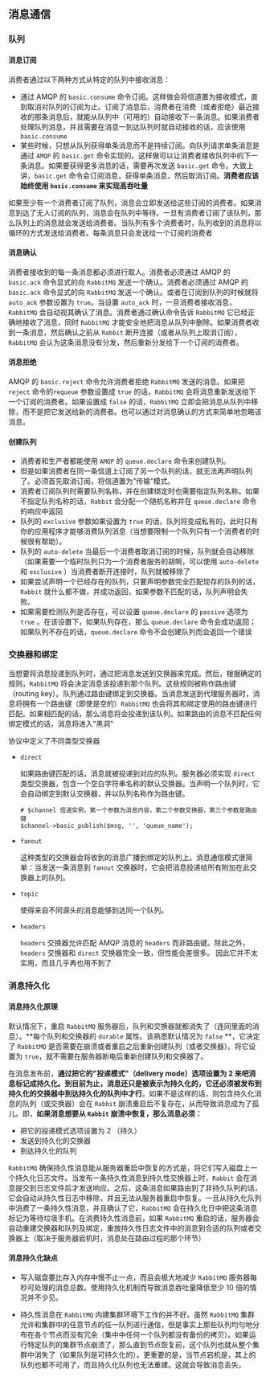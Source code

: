 ## 消息通信

### 队列

#### 消息订阅

消费者通过以下两种方式从特定的队列中接收消息：

* 通过 AMQP 的 `basic.consume` 命令订阅。这样做会将信道置为接收模式，直到取消对队列的订阅为止。订阅了消息后，消费者在消费（或者拒绝）最近接收的那条消息后，就能从队列中（可用的）自动接收下一条消息。如果消费者处理队列消息，并且需要在消息一到达队列时就自动接收的话，应该使用 `basic.consume`
* 某些时候，只想从队列获得单条消息而不是持续订阅。向队列请求单条消息是通过 `AMQP` 的 `basic.get` 命令实现的。这样做可以让消费者接收队列中的下一条消息。如果要获得更多消息的话，需要再次发送 `basic.get` 命令。大致上讲，`basic.get` 命令会订阅消息，获得单条消息，然后取消订阅。**消费者应该始终使用 `basic.consume` 来实现高吞吐量**

如果至少有一个消费者订阅了队列，消息会立即发送给这些订阅的消费者。如果消息到达了无人订阅的队列，消息会在队列中等待。一旦有消费者订阅了该队列，那么队列上的消息就会发送给消费者。当队列有多个消费者时，队列收到的消息将以循环的方式发送给消费者。每条消息只会发送给一个订阅的消费者

#### 消息确认

消费者接收到的每一条消息都必须进行取人。消费者必须通过 AMQP 的 `basic.ack` 命令显式的向 `RabbitMQ` 发送一个确认。消费者必须通过 AMQP 的 `basic.ack` 命令显式的向 `RabbitMQ` 发送一个确认。或者在订阅到队列的时候就将 `auto_ack` 参数设置为 `true`。当设置 `auto_ack` 时，一旦消费者接收消息，`RabbitMQ` 会自动视其确认了消息。消费者通过确认命令告诉 `RabbitMQ` 它已经正确地接收了消息，同时 `RabbitMQ` 才能安全地把消息从队列中删除。如果消费者收到一条消息，然后确认之前从 `Rabbit` 断开连接（或者从队列上取消订阅），`RabbitMQ` 会认为这条消息没有分发，然后重新分发给下一个订阅的消费者。

#### 消息拒绝

AMQP 的 `basic.reject` 命令允许消费者拒绝 `RabbitMQ` 发送的消息。如果把 `reject` 命令的`requeue` 参数设置成 `true` 的话，`RabbitMQ` 会将消息重新发送给下一个订阅的消费者。如果设置成 `false` 的话，`RabbitMQ` 立即会把消息从队列中移除，而不是把它发送给新的消费者。也可以通过对消息确认的方式来简单地忽略该消息。

#### 创建队列

* 消费者和生产者都能使用 `AMQP` 的 `queue.declare` 命令来创建队列。
* 但是如果消费者在同一条信道上订阅了另一个队列的话，就无法再声明队列了。必须首先取消订阅，将信道置为"传输"模式。
* 消费者订阅队列时需要队列名称，并在创建绑定时也需要指定队列名称。如果不指定队列名称的话，`Rabbit` 会分配一个随机名称并在 `queue.declare` 命令的响应中返回
* 队列的 `exclusive` 参数如果设置为 `true` 的话，队列将变成私有的，此时只有你的应用程序才能够消费队列消息（当想要限制一个队列只有一个消费者的时候很有帮助）。
* 队列的 `auto-delete` 当最后一个消费者取消订阅的时候，队列就会自动移除（如果需要一个临时队列只为一个消费者服务的胡啊，可以使用 `auto-delete` 和 `exclusive` ）当消费者断开连接时，队列就被移除了
* 如果尝试声明一个已经存在的队列，只要声明参数完全匹配现存的队列的话，`Rabbit` 就什么都不做，并成功返回，如果参数不匹配的话，队列声明会失败。
* 如果需要检测队列是否存在，可以设置 `queue.declare` 的 `passive` 选项为 `true` 。在该设置下，如果队列存在，那么 `queue.declare` 命令会成功返回；如果队列不存在的话，`queue.declare` 命令不会创建队列而会返回一个错误

### 交换器和绑定

当想要将消息投递到队列时，通过把消息发送到交换器来完成。然后，根据确定的规则，`RabbitMQ` 将会决定消息该投递到那个队列。这些规则被称作路由键（routing key）。队列通过路由键绑定到交换器。当消息发送到代理服务器时，消息将拥有一个路由键（即使是空的）`RabbitMQ` 也会将其和绑定使用的路由键进行匹配。如果相匹配的话，那么消息将会投递到该队列。如果路由的消息不匹配任何绑定模式的话，消息将进入"黑洞"

协议中定义了不同类型交换器

* `direct`

  如果路由键匹配的话，消息就被投递到对应的队列。服务器必须实现 `direct` 类型交换器，包含一个空白字符串名称的默认交换器。当声明一个队列时，它会自动绑定到默认交换器，并以队列名称作为路由键。

  ```shell
  # $channel 信道实例，第一个参数为消息内容，第二个参数交换器，第三个参数是路由键
  $channel->basic_publish($msg, '', 'queue_name');
  ```

* `fanout`

  这种类型的交换器会将收到的消息广播到绑定的队列上。消息通信模式很简单：当发送一条消息到 `fanout` 交换器时，它会把消息投递给所有附加在此交换器上的队列。

* `topic`

  使得来自不同源头的消息能够到达同一个队列。

* `headers`

  `headers` 交换器允许匹配 AMQP 消息的 `headers` 而非路由键。除此之外，`headers` 交换器和 `direct` 交换器完全一致，但性能会差很多。 因此它并不太实用，而且几乎再也用不到了

### 消息持久化

#### 消息持久化原理

默认情况下，重启 `RabbitMQ` 服务器后，队列和交换器就都消失了（连同里面的消息）。**每个队列和交换器的 `durable` 属性。该熟悉默认情况为 `false` **，它决定了 `RabbitMQ` 是否需要在崩溃或者重启之后重新创建队列（或者交换器）。将它设置为 `true`，就不需要在服务器断电后重新创建队列和交换器了。

在消息发布前，**通过把它的"投递模式"（delivery mode）选项设置为 2 来吧消息标记成持久化。到目前为止，消息还只是被表示为持久化的，它还必须被发布到持久化的交换器中到达持久化的队列中才行**。如果不是这样的话，则包含持久化消息的队列（或交换器）会在 `Rabbit` 崩溃重启后不复存在，从而导致消息成为了孤儿。即，**如果消息想要从 `Rabbit` 崩溃中恢复，那么消息必须：**

* 把它的投递模式选项设置为 2 （持久）
* 发送到持久化的交换器
* 到达持久化的队列

`RabbitMQ` 确保持久性消息能从服务器重启中恢复的方式是，将它们写入磁盘上一个持久化日志文件。当发布一条持久性消息到持久性交换器上时，`Rabbit` 会在消息提交到日志文件后才发送响应。之后，这条消息如果路由到了非持久队列的话，它会自动从持久性日志中移除，并且无法从服务器重启中恢复。一旦从持久化队列中消费了一条持久性消息，并且确认了它，`RabbitMQ` 会在持久化日中把这条消息标记为等待垃圾手机。在消费持久性消息前，如果 `RabbitMQ` 重启的话，服务器会自动重建交换器和队列及绑定，重放持久性日志文件中的消息到合适的队列或者交换器上（取决于服务器宕机时，消息处在路由过程的那个环节）

#### 消息持久化缺点

* 写入磁盘要比存入内存中慢不止一点，而且会极大地减少 `RabbitMQ` 服务器每秒可处理的消息总数。使用持久化机制而导致消息吞吐量降低至少 10 倍的情况并不少见。

* 持久性消息在 `RabbitMQ` 内建集群环境下工作的并不好。虽然 `RabbitMQ` 集群允许和集群中的任意节点的任一队列进行通信，但是事实上那些队列均匀地分布在各个节点而没有冗余（集中中任何一个队列都没有备份的拷贝）。如果运行特定队列的集群节点崩溃了，那么直到节点恢复前，这个队列也就从整个集群中消失了（如果队列是可持久化的）。更重要的是，当节点宕机是，其上的队列也都不可用了，而且持久化队列也无法重建。这就会导致消息丢失。

  